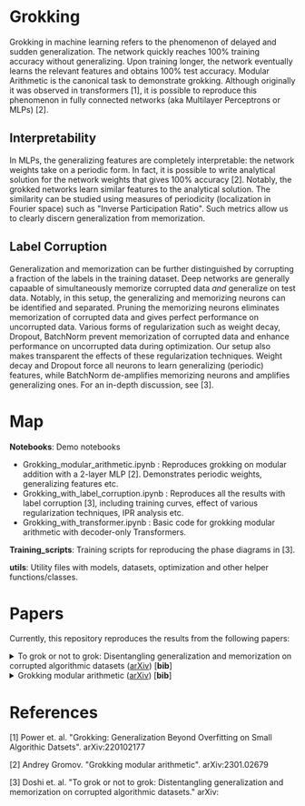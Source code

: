 # Grokking

Grokking in machine learning refers to the phenomenon of delayed and sudden generalization. The network quickly reaches 100% training accuracy without generalizing. Upon training longer, the network eventually learns the relevant features and obtains 100% test accuracy. Modular Arithmetic is the canonical task to demonstrate grokking. Although originally it was observed in transformers [1], it is possible to reproduce this phenomenon in fully connected networks (aka Multilayer Perceptrons or MLPs) [2].

## Interpretability

In MLPs, the generalizing features are completely interpretable: the network weights take on a periodic form. In fact, it is possible to write analytical solution for the network weights that gives 100% accuracy [2]. Notably, the grokked networks learn similar features to the analytical solution. The similarity can be studied using measures of periodicity (localization in Fourier space) such as "Inverse Participation Ratio". Such metrics allow us to clearly discern generalization from memorization.

## Label Corruption

Generalization and memorization can be further distinguished by corrupting a fraction of the labels in the training dataset. Deep networks are generally capaable of simultaneously memorize corrupted data *and* generalize on test data. Notably, in this setup, the generalizing and memorizing neurons can be identified and separated. Pruning the memorizing neurons eliminates memorization of corrupted data and gives perfect performance on uncorrupted data. Various forms of regularization such as weight decay, Dropout, BatchNorm prevent memorization of corrupted data and enhance performance on uncorrupted data during optimization. Our setup also makes transparent the effects of these regularization techniques. Weight decay and Dropout force all neurons to learn generalizing (periodic) features, while BatchNorm de-amplifies memorizing neurons and amplifies generalizing ones. For an in-depth discussion, see [3].

# Map

**Notebooks**: Demo notebooks
- Grokking_modular_arithmetic.ipynb : Reproduces grokking on modular addition with a 2-layer MLP [2]. Demonstrates periodic weights, generalizing features etc.
- Grokking_with_label_corruption.ipynb : Reproduces all the results with label corruption [3], including training curves, effect of various regularization techniques, IPR analysis etc.
- Grokking_with_transformer.ipynb : Basic code for grokking modular arithmetic with decoder-only Transformers.

**Training_scripts**: Training scripts for reproducing the phase diagrams in [3].

**utils**: Utility files with models, datasets, optimization and other helper functions/classes.

# Papers

Currently, this repository reproduces the results from the following papers:
<details>
<summary>
To grok or not to grok: Disentangling generalization and memorization on corrupted algorithmic datasets (<a href="https://arxiv.org/abs/2310.13061">arXiv</a>) [<b>bib</b>]
</summary>

```
@misc{doshi2023grok,
      title={To grok or not to grok: Disentangling generalization and memorization on corrupted algorithmic datasets}, 
      author={Darshil Doshi and Aritra Das and Tianyu He and Andrey Gromov},
      year={2023},
      eprint={2310.13061},
      archivePrefix={arXiv},
      primaryClass={cs.LG}
}
```
</details>
<details>
<summary>
Grokking modular arithmetic (<a href="https://arxiv.org/abs/2301.02679">arXiv</a>) [<b>bib</b>]
</summary>
  
```
@misc{gromov2023grokking,
      title={Grokking modular arithmetic}, 
      author={Andrey Gromov},
      year={2023},
      eprint={2301.02679},
      archivePrefix={arXiv},
      primaryClass={cs.LG}
}
```
</details>

# References

[1] Power et. al. "Grokking: Generalization Beyond Overfitting on Small Algorithic Datsets". arXiv:220102177

[2] Andrey Gromov. "Grokking modular arithmetic". arXiv:2301.02679

[3] Doshi et. al. "To grok or not to grok: Distentangling generalization and memorization on corrupted algorithmic datasets." arXiv:

